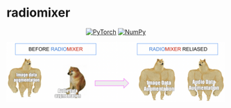 # radiomixer

<p align="center">
    <a href="https://pytorch.org/get-started/locally/"><img alt="PyTorch" src="https://img.shields.io/badge/-PyTorch-red?logo=pytorch&labelColor=gray"></a>
    <a href="https://numpy.org/"><img alt="NumPy" src="https://github.com/valohai/ml-logos/blob/master/numpy-logo.svg"></a>
</p>

![alt text](https://github.com/levtelyatnikov/radiomixer/blob/main/MEM.png)


